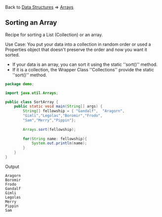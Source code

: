 Back to [Data Structures](index.md) &rArr; [Arrays](arrays.md) 

## Sorting an Array 

Recipe for sorting a List (Collection) or an array.

Use Case: You put your data into a collection in random order or used a Properties object that doesn't preserve the 
order and now you want it sorted. 

- If your data is an array, you can sort it using the static ''sort()'' method. 
- If it is a collection, the Wrapper Class ''Collections'' provide the static ''sort()'' method.

```java
package demo;

import java.util.Arrays;

public class SortArray {
	public static void main(String[] args) {
		String[] fellowship = { "Gandalf",	"Aragorn",
		"Gimli","Legolas","Boromir","Frodo",
		"Sam","Merry","Pippin"};
		
		Arrays.sort(fellowship);
		
		for(String name: fellowship){
			System.out.println(name);
		}
	}
}
```

Output
```
Aragorn
Boromir
Frodo
Gandalf
Gimli
Legolas
Merry
Pippin
Sam
```
